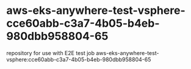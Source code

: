 # aws-eks-anywhere-test-vsphere-cce60abb-c3a7-4b05-b4eb-980dbb958804-65
repository for use with E2E test job aws-eks-anywhere-test-vsphere:cce60abb-c3a7-4b05-b4eb-980dbb958804-65
